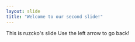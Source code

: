 ```yaml
---
layout: slide
title: "Welcome to our second slide!"
---
```

This is ruzcko's slide
Use the left arrow to go back!
